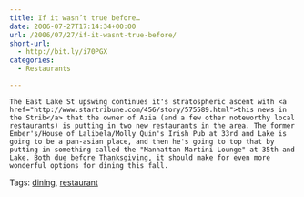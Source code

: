 ```yaml
---
title: If it wasn’t true before…
date: 2006-07-27T17:14:34+00:00
url: /2006/07/27/if-it-wasnt-true-before/
short-url:
  - http://bit.ly/i70PGX
categories:
  - Restaurants

---
```

<div class='microid-mailto+http:sha1:e68b59eef9ad90a478428309872549391fd462b1'>
  
    The East Lake St upswing continues it's stratospheric ascent with <a href="http://www.startribune.com/456/story/575589.html">this news in the Strib</a> that the owner of Azia (and a few other noteworthy local restaurants) is putting in two new restaurants in the area. The former Ember's/House of Lalibela/Molly Quin's Irish Pub at 33rd and Lake is going to be a pan-asian place, and then he's going to top that by putting in something called the "Manhattan Martini Lounge" at 35th and Lake. Both due before Thanksgiving, it should make for even more wonderful options for dining this fall.
  
</div>

<div class="st-post-tags">
  Tags: <a href="http://www.cavort.org/tag/dining/" title="dining" rel="tag">dining</a>, <a href="http://www.cavort.org/tag/restaurant/" title="restaurant" rel="tag">restaurant</a><br />
</div>